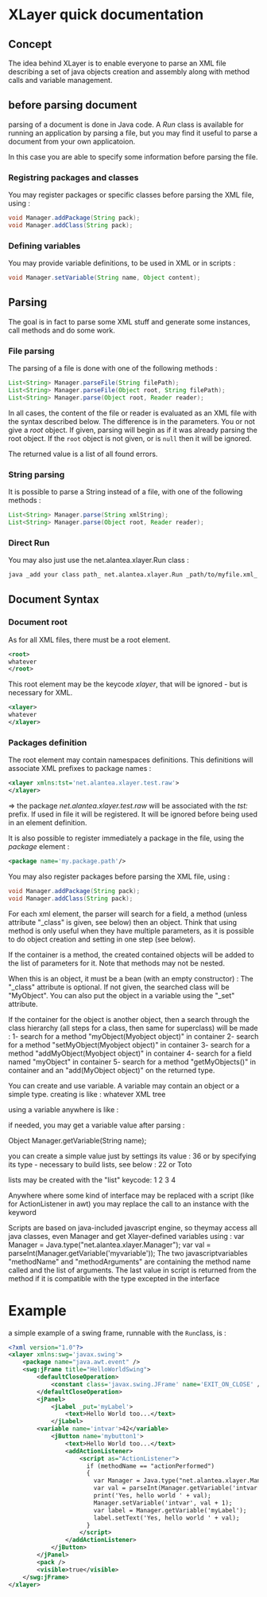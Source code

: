 # XLayer quick documentation

## Concept
The idea behind XLayer is to enable everyone to parse an XML file describing a set of java objects creation and assembly along with method calls and variable management.

## before parsing document
parsing of a document is done in Java code. A _Run_ class is available for running an application by parsing a file, but you may find it useful to parse a document from your own applicatoion.

In this case you are able to specify some information before parsing the file.

### Registring packages and classes
You may register packages or specific classes before parsing the XML file, using :
```java
void Manager.addPackage(String pack);
void Manager.addClass(String pack);
```
### Defining variables
You may provide variable definitions, to be used in XML or in scripts :
```java
void Manager.setVariable(String name, Object content);
```

## Parsing
The goal is in fact to parse some XML stuff and generate some instances, call methods and do some work.

### File parsing
The parsing of a file is done with one of the following methods :
```java
List<String> Manager.parseFile(String filePath);
List<String> Manager.parseFile(Object root, String filePath);
List<String> Manager.parse(Object root, Reader reader);
```
In all cases, the content of the file or reader is evaluated as an XML file with the syntax described below. The difference is in the parameters. You or not give a _root_ object. If given, parsing will begin as if it was already parsing the root object. If the `root` object is not given, or is `null` then it will be ignored.

The returned value is a list of all found errors. 

### String parsing
It is possible to parse a String instead of a file, with one of the following methods :
```java
List<String> Manager.parse(String xmlString);
List<String> Manager.parse(Object root, Reader reader);
```

### Direct Run

You may also just use the net.alantea.xlayer.Run class :
```bash
java _add your class path_ net.alantea.xlayer.Run _path/to/myfile.xml_
```

## Document Syntax

### Document root

As for all XML files, there must be a root element.
```xml
<root>
whatever
</root>
```

This root element may be the keycode _xlayer_, that will be ignored - but is necessary for XML.
```xml
<xlayer>
whatever
</xlayer>
```

### Packages definition
The root element may contain namespaces definitions. This definitions will associate XML prefixes to package names :
```xml
<xlayer xmlns:tst='net.alantea.xlayer.test.raw'>
</xlayer>
```
=> the package _net.alantea.xlayer.test.raw_ will be associated with the _tst:_ prefix. If used in file
it will be registered. It will be ignored before being used in an element definition.

It is also possible to register immediately a package in the file, using the _package_ element :
```xml
<package name='my.package.path'/>
```

You may also register packages before parsing the XML file, using :
```java
void Manager.addPackage(String pack);
void Manager.addClass(String pack);
```



For each xml element, the parser will search for a field, a method (unless attribute "_class" is given, see below)
then an object. Think that using method is only useful when they have multiple parameters, as it is
possible to do object creation and setting in one step (see below).

If the container is a method, the created contained objects will be added to the list of parameters for it.
Note that methods may not be nested.

When this is an object, it must be a bean (with an empty constructor) :
<myObject _class='classname'></myObject>
The "_class" attribute is optional. If not given, the searched class will be "MyObject".
You can also put the object in a variable using the "_set" attribute.

If the container for the object is another object, then a search through the class hierarchy 
(all steps for a class, then same for superclass) will be made :
1- search for a method "myObject(Myobject object)" in container
2- search for a method "setMyObject(Myobject object)" in container
3- search for a method "addMyObject(Myobject object)" in container
4- search for a field named "myObject" in container
5- search for a method "getMyObjects()" in container and an "add(MyObject object)" on the returned type.

You can create and use variable. A variable may contain an object or a simple type.
creating is like :
<variable name='myname'>whatever XML tree</variable>

using a variable anywhere is like :
<myobject _variable='myname'/>

if needed, you may get a variable value after parsing :

Object Manager.getVariable(String name);

you can create a simple value just by settings its value :
<myValue>36</myValue>
or by specifying its type - necessary to build lists, see below :
<integer>22</integer> or <String>Toto</String>

lists may be created with the "list" keycode:
<list>
 <integer>1</integer>
 <integer>2</integer>
 <integer>3</integer>
 <integer>4</integer>
</list>

Anywhere where some kind of interface may be replaced with a script (like for ActionListener in awt) you may
replace the call to an instance with the keyword <script as='my.interface.to.replace'>, like :
<addActionListener>
   <script as="ActionListener">
      print('Hello world');
   </script>
</addActionListener>

Scripts are based on java-included javascript engine, so theymay access all java classes, even Manager and
get Xlayer-defined variables using :
   var Manager = Java.type("net.alantea.xlayer.Manager");
   var val = parseInt(Manager.getVariable('myvariable'));
The two javascriptvariables "methodName" and "methodArguments" are containing the method name called and the
list of arguments.
The last value in script is returned from the method if it is compatible with the type excepted in the interface

# Example
a simple example of a swing frame, runnable with the `Run`class, is :
```xml
<?xml version="1.0"?>
<xlayer xmlns:swg='javax.swing'>
	<package name="java.awt.event" />
	<swg:jFrame title="HelloWorldSwing">
		<defaultCloseOperation>
			<constant class='javax.swing.JFrame' name='EXIT_ON_CLOSE' />
		</defaultCloseOperation>
		<jPanel>
			<jLabel _put='myLabel'>
				<text>Hello World too...</text>
			</jLabel>
		<variable name='intvar'>42</variable>
			<jButton name='mybutton1'>
				<text>Hello World too...</text>
				<addActionListener>
					<script as="ActionListener">
					  if (methodName == "actionPerformed")
					  {
					    var Manager = Java.type("net.alantea.xlayer.Manager");
					    var val = parseInt(Manager.getVariable('intvar'));
					    print('Yes, hello world ' + val);
					    Manager.setVariable('intvar', val + 1);
					    var label = Manager.getVariable('myLabel');
					    label.setText('Yes, hello world ' + val);
					  }
					</script>
				</addActionListener>
			</jButton>
		</jPanel>
		<pack />
		<visible>true</visible>
	</swg:jFrame>
</xlayer>
```
